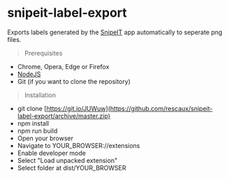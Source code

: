 # snipeit-label-export
Exports labels generated by the [SnipeIT](https://snipeitapp.com/) app automatically to seperate png files.

> Prerequisites
- Chrome, Opera, Edge or Firefox
- [NodeJS](https://nodejs.org/en/)
- Git (if you want to clone the repository)

> Installation
- git clone [https://git.io/JUWuw](https://github.com/rescaux/snipeit-label-export/archive/master.zip)
- npm install
- npm run build
- Open your browser
- Navigate to YOUR_BROWSER://extensions
- Enable developer mode
- Select "Load unpacked extension"
- Select folder at dist/YOUR_BROWSER